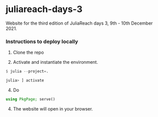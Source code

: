 # juliareach-days-3

Website for the third edition of JuliaReach days 3, 9th - 10th December 2021.

### Instructions to deploy locally

1. Clone the repo

2. Activate and instantiate the environment.

```julia
$ julia --project=.

julia> ] activate
```

4. Do
```julia
using PkgPage; serve()
```

4. The website will open in your browser.
